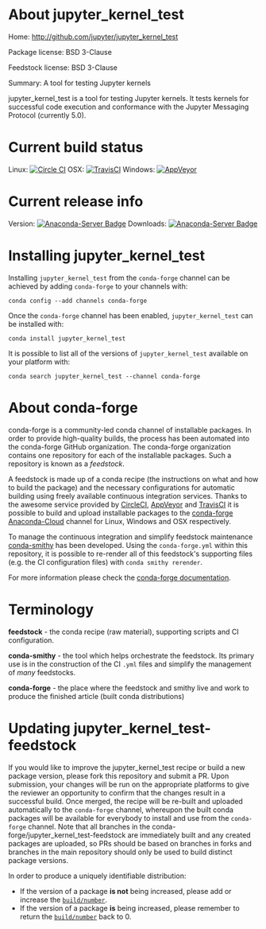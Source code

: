 About jupyter_kernel_test
=========================

Home: http://github.com/jupyter/jupyter_kernel_test

Package license: BSD 3-Clause

Feedstock license: BSD 3-Clause

Summary: A tool for testing Jupyter kernels

jupyter_kernel_test is a tool for testing Jupyter kernels. It tests
kernels for successful code execution and conformance with the Jupyter
Messaging Protocol (currently 5.0).


Current build status
====================

Linux: [![Circle CI](https://circleci.com/gh/conda-forge/jupyter_kernel_test-feedstock.svg?style=shield)](https://circleci.com/gh/conda-forge/jupyter_kernel_test-feedstock)
OSX: [![TravisCI](https://travis-ci.org/conda-forge/jupyter_kernel_test-feedstock.svg?branch=master)](https://travis-ci.org/conda-forge/jupyter_kernel_test-feedstock)
Windows: [![AppVeyor](https://ci.appveyor.com/api/projects/status/github/conda-forge/jupyter_kernel_test-feedstock?svg=True)](https://ci.appveyor.com/project/conda-forge/jupyter-kernel-test-feedstock/branch/master)

Current release info
====================
Version: [![Anaconda-Server Badge](https://anaconda.org/conda-forge/jupyter_kernel_test/badges/version.svg)](https://anaconda.org/conda-forge/jupyter_kernel_test)
Downloads: [![Anaconda-Server Badge](https://anaconda.org/conda-forge/jupyter_kernel_test/badges/downloads.svg)](https://anaconda.org/conda-forge/jupyter_kernel_test)

Installing jupyter_kernel_test
==============================

Installing `jupyter_kernel_test` from the `conda-forge` channel can be achieved by adding `conda-forge` to your channels with:

```
conda config --add channels conda-forge
```

Once the `conda-forge` channel has been enabled, `jupyter_kernel_test` can be installed with:

```
conda install jupyter_kernel_test
```

It is possible to list all of the versions of `jupyter_kernel_test` available on your platform with:

```
conda search jupyter_kernel_test --channel conda-forge
```


About conda-forge
=================

conda-forge is a community-led conda channel of installable packages.
In order to provide high-quality builds, the process has been automated into the
conda-forge GitHub organization. The conda-forge organization contains one repository
for each of the installable packages. Such a repository is known as a *feedstock*.

A feedstock is made up of a conda recipe (the instructions on what and how to build
the package) and the necessary configurations for automatic building using freely
available continuous integration services. Thanks to the awesome service provided by
[CircleCI](https://circleci.com/), [AppVeyor](http://www.appveyor.com/)
and [TravisCI](https://travis-ci.org/) it is possible to build and upload installable
packages to the [conda-forge](https://anaconda.org/conda-forge)
[Anaconda-Cloud](http://docs.anaconda.org/) channel for Linux, Windows and OSX respectively.

To manage the continuous integration and simplify feedstock maintenance
[conda-smithy](http://github.com/conda-forge/conda-smithy) has been developed.
Using the ``conda-forge.yml`` within this repository, it is possible to re-render all of
this feedstock's supporting files (e.g. the CI configuration files) with ``conda smithy rerender``.

For more information please check the [conda-forge documentation](https://conda-forge.org/docs/).

Terminology
===========

**feedstock** - the conda recipe (raw material), supporting scripts and CI configuration.

**conda-smithy** - the tool which helps orchestrate the feedstock.
                   Its primary use is in the construction of the CI ``.yml`` files
                   and simplify the management of *many* feedstocks.

**conda-forge** - the place where the feedstock and smithy live and work to
                  produce the finished article (built conda distributions)


Updating jupyter_kernel_test-feedstock
======================================

If you would like to improve the jupyter_kernel_test recipe or build a new
package version, please fork this repository and submit a PR. Upon submission,
your changes will be run on the appropriate platforms to give the reviewer an
opportunity to confirm that the changes result in a successful build. Once
merged, the recipe will be re-built and uploaded automatically to the
`conda-forge` channel, whereupon the built conda packages will be available for
everybody to install and use from the `conda-forge` channel.
Note that all branches in the conda-forge/jupyter_kernel_test-feedstock are
immediately built and any created packages are uploaded, so PRs should be based
on branches in forks and branches in the main repository should only be used to
build distinct package versions.

In order to produce a uniquely identifiable distribution:
 * If the version of a package **is not** being increased, please add or increase
   the [``build/number``](http://conda.pydata.org/docs/building/meta-yaml.html#build-number-and-string).
 * If the version of a package **is** being increased, please remember to return
   the [``build/number``](http://conda.pydata.org/docs/building/meta-yaml.html#build-number-and-string)
   back to 0.